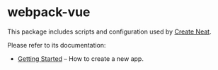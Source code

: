 # webpack-vue

This package includes scripts and configuration used by [Create Neat](https://github.com/xun082/react-cli).

Please refer to its documentation:

- [Getting Started](https://github.com/xun082/react-cli) – How to create a new app.

